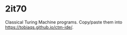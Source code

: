 # 2it70
Classical Turing Machine programs. Copy/paste them into https://tobiaqs.github.io/ctm-ide/.
